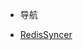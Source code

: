 <!-- 顶部自定义导航 -->
- 导航

[comment]: <> (  - [企业微信管理系统]&#40;http://big-screen-datav-console.jdcloud.com&#41;   )
  - [RedisSyncer](https://github.com/TraceNature/redissyncer-server)